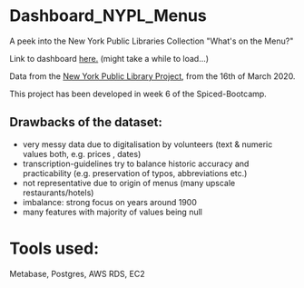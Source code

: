 # Dashboard_NYPL_Menus

A peek into the New York Public Libraries Collection "What's on the Menu?"

Link to dashboard [here.](http://3.120.225.151/public/dashboard/b0c08b2a-a627-41ab-95a8-baf31a340b27) (might take a while to load...)

Data from the [New York Public Library Project](http://menus.nypl.org/data), from the 16th of March 2020.

This project has been developed in week 6 of the Spiced-Bootcamp.

## Drawbacks of the dataset:
- very messy data due to digitalisation by volunteers (text & numeric values both, e.g. prices , dates)
- transcription-guidelines try to balance historic accuracy and practicability (e.g. preservation of typos, abbreviations etc.)
- not representative due to origin of menus (many upscale restaurants/hotels)
- imbalance: strong focus on years around 1900
- many features with majority of values being null

# Tools used:
Metabase,
Postgres,
AWS RDS, EC2
